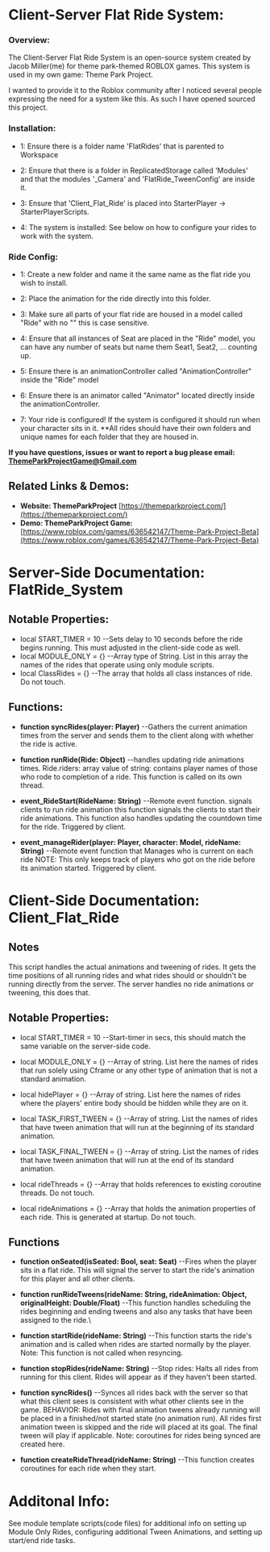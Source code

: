 # Client-Server Flat Ride System:
### Overview:
The Client-Server Flat Ride System is an open-source system created by Jacob Miller(me) for theme park-themed ROBLOX games.
This system is used in my own game: Theme Park Project.

I wanted to provide it to the Roblox community after I noticed several people expressing the need for a system like this. As such I have opened sourced this project.

### Installation:
+ 1: Ensure there is a folder name 'FlatRides' that is parented to Workspace
+ 2: Ensure that there is a folder in ReplicatedStorage called 'Modules' and that the modules '_Camera' and 'FlatRide_TweenConfig' are inside it.
+ 3: Ensure that 'Client_Flat_Ride' is placed into StarterPlayer -> StarterPlayerScripts.

+ 4: The system is installed: See below on how to configure your rides to work with the system.

### Ride Config:
+ 1: Create a new folder and name it the same name as the flat ride you wish to install.
+ 2: Place the animation for the ride directly into this folder.
+ 3: Make sure all parts of your flat ride are housed in a model called "Ride" with no "" this is case sensitive.
+ 4: Ensure that all instances of Seat are placed in the "Ride" model, you can have any number of seats but name them Seat1, Seat2, ... counting up.
+ 5: Ensure there is an animationController called "AnimationController" inside the "Ride" model
+ 6: Ensure there is an animator called "Animator" located directly inside the animationController.

+ 7: Your ride is configured! If the system is configured it should run when your character sits in it.
**All rides should have their own folders and unique names for each folder that they are housed in.

**If you have questions, issues or want to report a bug please email: ThemeParkProjectGame@Gmail.com**

## Related Links & Demos:
+ **Website: ThemeParkProject** [https://themeparkproject.com/](https://themeparkproject.com/)
+ **Demo: ThemeParkProject Game:** [https://www.roblox.com/games/636542147/Theme-Park-Project-Beta](https://www.roblox.com/games/636542147/Theme-Park-Project-Beta)


# Server-Side Documentation: FlatRide_System
## Notable Properties:
+ local START_TIMER = 10  --Sets delay to 10 seconds before the ride begins running. This must adjusted in the client-side code as well.
+ local MODULE_ONLY = {} --Array type of String. List in this array the names of the rides that operate using only module scripts.
+ local ClassRides = {} --The array that holds all class instances of ride. Do not touch.

## Functions:
+ **function syncRides(player: Player)** --Gathers the current animation times from the server and sends them to the client along with whether the ride is active.
  
+ **function runRide(Ride: Object)** --handles updating ride animations times. Ride.riders: array value of string: contains player names of those who rode to completion of a ride. This function is called on its own thread.
  
+ **event_RideStart(RideName: String)** --Remote event function. signals clients to run ride animation this function signals the clients to start their ride animations. This function also handles updating the countdown time for the ride. Triggered by client.
  
+ **event_manageRider(player: Player, character: Model, rideName: String)** --Remote event function that Manages who is current on each ride NOTE: This only keeps track of players who got on the ride before its animation started. Triggered by client.

# Client-Side Documentation: Client_Flat_Ride
## Notes
This script handles the actual animations and tweening of rides. 
It gets the time positions of all running rides and what rides should or shouldn't be running 
directly from the server. The server handles no ride animations or tweening, this does that.

## Notable Properties:
+ local START_TIMER = 10 --Start-timer in secs, this should match the same variable on the server-side code.
+ local MODULE_ONLY = {} --Array of string. List here the names of rides that run solely using Cframe or any other type of animation that is not a standard animation.
+ local hidePlayer = {} --Array of string. List here the names of rides where the players' entire body should be hidden while they are on it.
+ local TASK_FIRST_TWEEN = {} --Array of string. List the names of rides that have tween animation that will run at the beginning of its standard animation.
+ local TASK_FINAL_TWEEN = {} --Array of string. List the names of rides that have tween animation that will run at the end of its standard animation.

+ local rideThreads = {} --Array that holds references to existing coroutine threads. Do not touch.
+ local rideAnimations = {} --Array that holds the animation properties of each ride. This is generated at startup. Do not touch.

## Functions
+ **function onSeated(isSeated: Bool, seat: Seat)** --Fires when the player sits in a flat ride. This will signal the server to start the ride's animation for this player and all other clients.
  
+ **function runRideTweens(rideName: String, rideAnimation: Object, originalHeight: Double/Float)** --This function handles scheduling the rides beginning and ending tweens and also any tasks that have been assigned to the ride.\
  
+ **function startRide(rideName: String)** --This function starts the ride's animation and is called when rides are started normally by the player. Note: This function is not called when resyncing.
  
+ **function stopRides(rideName: String)** --Stop rides: Halts all rides from running for this client. Rides will appear as if they haven't been started.

+  **function syncRides()** --Synces all rides back with the server so that what this client sees is consistent with what other clients see in the game. BEHAVIOR: Rides with final animation tweens already running will be placed in a finished/not started state (no animation run). All rides first animation tween is skipped and the ride will placed at its goal. The final tween will play if applicable. Note: coroutines for rides being synced are created here.

+  **function createRideThread(rideName: String)** --This function creates coroutines for each ride when they start.

# Additonal Info:
See module template scripts(code files) for additional info on setting up Module Only Rides, configuring additional Tween Animations, and setting up start/end ride tasks.





  





